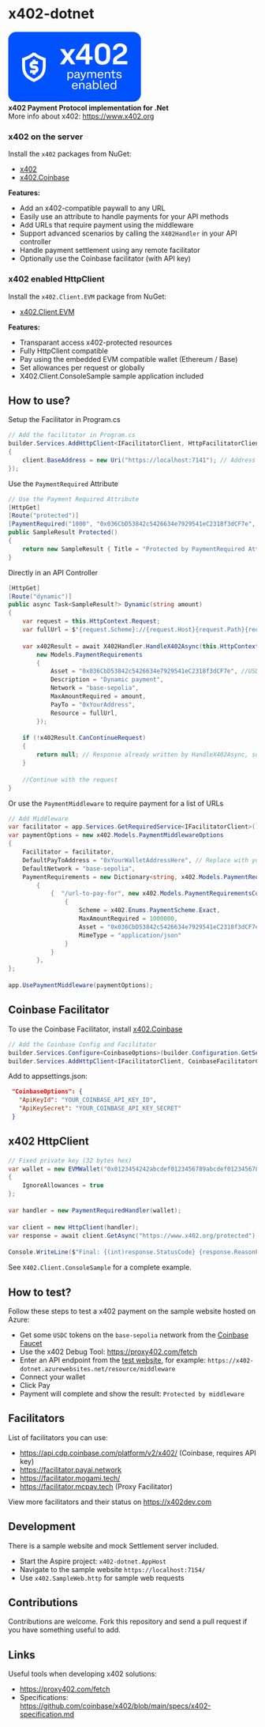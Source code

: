 # x402-dotnet

![x402 payments enabled](https://github.com/michielpost/x402-dotnet/raw/master/images/x402-button-small.png)  
**x402 Payment Protocol implementation for .Net**  
More info about x402: https://www.x402.org

### x402 on the server
Install the `x402` packages from NuGet:
- [x402](https://nuget.org/packages/x402)
- [x402.Coinbase](https://nuget.org/packages/x402)

**Features:**
- Add an x402-compatible paywall to any URL  
- Easily use an attribute to handle payments for your API methods  
- Add URLs that require payment using the middleware  
- Support advanced scenarios by calling the `X402Handler` in your API controller  
- Handle payment settlement using any remote facilitator  
- Optionally use the Coinbase facilitator (with API key)

### x402 enabled HttpClient
Install the `x402.Client.EVM` package from NuGet:
- [x402.Client.EVM](https://nuget.org/packages/x402.Client.EVM)

**Features:**
- Transparant access x402-protected resources
- Fully HttpClient compatible
- Pay using the embedded EVM compatible wallet (Ethereum / Base)
- Set allowances per request or globally
- X402.Client.ConsoleSample sample application included

## How to use?

Setup the Facilitator in Program.cs
```cs
// Add the facilitator in Program.cs
builder.Services.AddHttpClient<IFacilitatorClient, HttpFacilitatorClient>(client =>
{
    client.BaseAddress = new Uri("https://localhost:7141"); // Address of your facilitator
});
```

Use the `PaymentRequired` Attribute
```cs
// Use the Payment Required Attribute
[HttpGet]
[Route("protected")]
[PaymentRequired("1000", "0x036CbD53842c5426634e7929541eC2318f3dCF7e", "0xYourAddressHere", "base-sepolia")]
public SampleResult Protected()
{
    return new SampleResult { Title = "Protected by PaymentRequired Attribute" };
}

```
Directly in an API Controller
```cs
[HttpGet]
[Route("dynamic")]
public async Task<SampleResult?> Dynamic(string amount)
{
    var request = this.HttpContext.Request;
    var fullUrl = $"{request.Scheme}://{request.Host}{request.Path}{request.QueryString}";

    var x402Result = await X402Handler.HandleX402Async(this.HttpContext, facilitator, fullUrl,
        new Models.PaymentRequirements
        {
            Asset = "0x036CbD53842c5426634e7929541eC2318f3dCF7e", //USDC on base-sepolia
            Description = "Dynamic payment",
            Network = "base-sepolia",
            MaxAmountRequired = amount,
            PayTo = "0xYourAddress",
            Resource = fullUrl,
        });

    if (!x402Result.CanContinueRequest)
    {
        return null; // Response already written by HandleX402Async, so just exit
    }

    //Continue with the request
}
```


Or use the `PaymentMiddleware` to require payment for a list of URLs
```cs
// Add Middleware
var facilitator = app.Services.GetRequiredService<IFacilitatorClient>();
var paymentOptions = new x402.Models.PaymentMiddlewareOptions
{
    Facilitator = facilitator,
    DefaultPayToAddress = "0xYourWalletAddressHere", // Replace with your actual wallet address
    DefaultNetwork = "base-sepolia",
    PaymentRequirements = new Dictionary<string, x402.Models.PaymentRequirementsConfig>()
        {
            {  "/url-to-pay-for", new x402.Models.PaymentRequirementsConfig
                {
                    Scheme = x402.Enums.PaymentScheme.Exact,
                    MaxAmountRequired = 1000000,
                    Asset = "0x036CbD53842c5426634e7929541eC2318f3dCF7e", // Contract address of asset
                    MimeType = "application/json"
                }
            }
        },
};

app.UsePaymentMiddleware(paymentOptions);

```

## Coinbase Facilitator
To use the Coinbase Facilitator, install [x402.Coinbase](https://nuget.org/packages/x402.Coinbase)

```cs
// Add the Coinbase Config and Facilitator
builder.Services.Configure<CoinbaseOptions>(builder.Configuration.GetSection(nameof(CoinbaseOptions)));
builder.Services.AddHttpClient<IFacilitatorClient, CoinbaseFacilitatorClient>();
```

Add to appsettings.json:
```json
 "CoinbaseOptions": {
   "ApiKeyId": "YOUR_COINBASE_API_KEY_ID",
   "ApiKeySecret": "YOUR_COINBASE_API_KEY_SECRET"
 }
```

## x402 HttpClient

```cs
// Fixed private key (32 bytes hex)
var wallet = new EVMWallet("0x0123454242abcdef0123456789abcdef0123456789abcdef0123456789abcdef", chainId) //84532UL = base-sepolia
{
    IgnoreAllowances = true
};

var handler = new PaymentRequiredHandler(wallet);

var client = new HttpClient(handler);
var response = await client.GetAsync("https://www.x402.org/protected");

Console.WriteLine($"Final: {(int)response.StatusCode} {response.ReasonPhrase}");
```

See `X402.Client.ConsoleSample` for a complete example.


## How to test?
Follow these steps to test a x402 payment on the sample website hosted on Azure:
- Get some `USDC` tokens on the `base-sepolia` network from the [Coinbase Faucet](https://faucet.circle.com/)
- Use the x402 Debug Tool: https://proxy402.com/fetch
- Enter an API endpoint from the [test website](https://x402-dotnet.azurewebsites.net/), for example: `https://x402-dotnet.azurewebsites.net/resource/middleware`
- Connect your wallet
- Click Pay
- Payment will complete and show the result: `Protected by middleware`


## Facilitators
List of facilitators you can use:
- https://api.cdp.coinbase.com/platform/v2/x402/ (Coinbase, requires API key)
- https://facilitator.payai.network
- https://facilitator.mogami.tech/
- https://facilitator.mcpay.tech (Proxy Facilitator)

View more facilitators and their status on https://x402dev.com


## Development
There is a sample website and mock Settlement server included.  
- Start the Aspire project: `x402-dotnet.AppHost`
- Navigate to the sample website `https://localhost:7154/`
- Use `x402.SampleWeb.http` for sample web requests

## Contributions
Contributions are welcome. Fork this repository and send a pull request if you have something useful to add.


## Links
Useful tools when developing x402 solutions:
- https://proxy402.com/fetch
- Specifications: https://github.com/coinbase/x402/blob/main/specs/x402-specification.md

